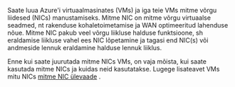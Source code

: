 Saate luua Azure'i virtuaalmasinates (VMs) ja iga teie VMs mitme võrgu liidesed (NICs) manustamiseks. Mitme NIC on mitme võrgu virtuaalse seadmed, nt rakenduse kohaletoimetamise ja WAN optimeeritud lahenduse nõue. Mitme NIC pakub veel võrgu liikluse halduse funktsioone, sh eraldamise liikluse vahel ees NIC lõpetamine ja tagasi end NIC(s) või andmeside lennuk eraldamine halduse lennuk liiklus.

Enne kui saate juurutada mitme NICs VMs, on vaja mõista, kui saate kasutada mitme NICs ja kuidas neid kasutatakse. Lugege lisateavet VMs mitu NICs [mitme NIC ülevaade](../articles/virtual-network/virtual-networks-multiple-nics.md) .
